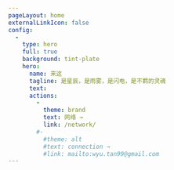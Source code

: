 ```yaml
---
pageLayout: home
externalLinkIcon: false
config:
  -
    type: hero
    full: true
    background: tint-plate
    hero:
      name: 来这
      tagline: 是星辰，是雨雾，是闪电，是不羁的灵魂
      text: 
      actions:
        -
          theme: brand
          text: 网络 →
          link: /network/
        #-
          #theme: alt
          #text: connection →
          #link: mailto:wyu.tan99@gmail.com
---
```

